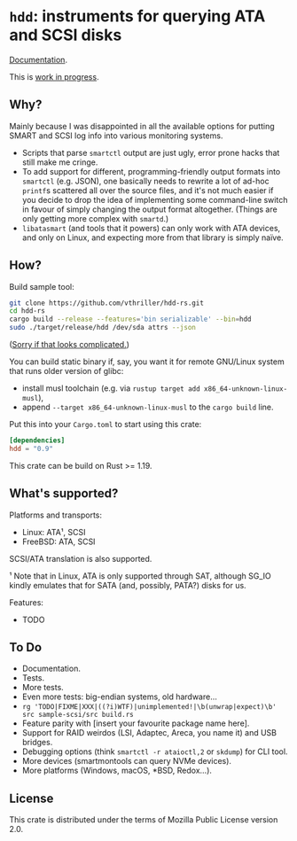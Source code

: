 # `hdd`: instruments for querying ATA and SCSI disks

[Documentation](https://docs.rs/hdd/).

This is [work in progress](#to-do).

## Why?

Mainly because I was disappointed in all the available options for putting SMART and SCSI log info into various monitoring systems.

* Scripts that parse `smartctl` output are just ugly, error prone hacks that still make me cringe.
* To add support for different, programming-friendly output formats into `smartctl` (e.g. JSON), one basically needs to rewrite a lot of ad-hoc `printf`s scattered all over the source files, and it's not much easier if you decide to drop the idea of implementing some command-line switch in favour of simply changing the output format altogether. (Things are only getting more complex with `smartd`.)
* `libatasmart` (and tools that it powers) can only work with ATA devices, and only on Linux, and expecting more from that library is simply naïve.

## How?

Build sample tool:

```sh
git clone https://github.com/vthriller/hdd-rs.git
cd hdd-rs
cargo build --release --features='bin serializable' --bin=hdd
sudo ./target/release/hdd /dev/sda attrs --json
```

([Sorry if that looks complicated.](https://github.com/rust-lang/cargo/issues/1982))

You can build static binary if, say, you want it for remote GNU/Linux system that runs older version of glibc:

* install musl toolchain (e.g. via `rustup target add x86_64-unknown-linux-musl`),
* append `--target x86_64-unknown-linux-musl` to the `cargo build` line.

Put this into your `Cargo.toml` to start using this crate:
```toml
[dependencies]
hdd = "0.9"
```

This crate can be build on Rust >= 1.19.

## What's supported?

Platforms and transports:

* Linux: ATA¹, SCSI
* FreeBSD: ATA, SCSI

SCSI/ATA translation is also supported.

¹ Note that in Linux, ATA is only supported through SAT, although SG_IO kindly emulates that for SATA (and, possibly, PATA?) disks for us.

Features:

* TODO

## To Do

* Documentation.
* Tests.
* More tests.
* Even more tests: big-endian systems, old hardware…
* `rg 'TODO|FIXME|XXX|((?i)WTF)|unimplemented!|\b(unwrap|expect)\b' src sample-scsi/src build.rs`
* Feature parity with [insert your favourite package name here].
* Support for RAID weirdos (LSI, Adaptec, Areca, you name it) and USB bridges.
* Debugging options (think `smartctl -r ataioctl,2` or `skdump`) for CLI tool.
* More devices (smartmontools can query NVMe devices).
* More platforms (Windows, macOS, \*BSD, Redox…).

## License

This crate is distributed under the terms of Mozilla Public License version 2.0.
